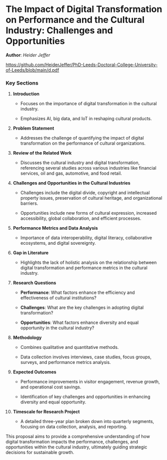 # The Impact of Digital Transformation on Performance and the Cultural Industry: Challenges and Opportunities

  **Author**: *Heider Jeffer*

https://github.com/HeiderJeffer/PhD-Leeds-Doctoral-College-University-of-Leeds/blob/main/d.pdf

### Key Sections

1.  **Introduction**

    -   Focuses on the importance of digital transformation in the
        cultural industry.

    -   Emphasizes AI, big data, and IoT in reshaping cultural products.

2.  **Problem Statement**

    -   Addresses the challenge of quantifying the impact of digital
        transformation on the performance of cultural organizations.

3.  **Review of the Related Work**

    -   Discusses the cultural industry and digital transformation,
        referencing several studies across various industries like
        financial services, oil and gas, automotive, and food retail.

4.  **Challenges and Opportunities in the Cultural Industries**

    -   Challenges include the digital divide, copyright and
        intellectual property issues, preservation of cultural heritage,
        and organizational barriers.

    -   Opportunities include new forms of cultural expression,
        increased accessibility, global collaboration, and efficient
        processes.

5.  **Performance Metrics and Data Analysis**

    -   Importance of data interoperability, digital literacy,
        collaborative ecosystems, and digital sovereignty.

6.  **Gap in Literature**

    -   Highlights the lack of holistic analysis on the relationship
        between digital transformation and performance metrics in the
        cultural industry.

7.  **Research Questions**

    -   **Performance**: What factors enhance the efficiency and
        effectiveness of cultural institutions?

    -   **Challenges**: What are the key challenges in adopting digital
        transformation?

    -   **Opportunities**: What factors enhance diversity and equal
        opportunity in the cultural industry?

8.  **Methodology**

    -   Combines qualitative and quantitative methods.

    -   Data collection involves interviews, case studies, focus groups,
        surveys, and performance metrics analysis.

9.  **Expected Outcomes**

    -   Performance improvements in visitor engagement, revenue growth,
        and operational cost savings.

    -   Identification of key challenges and opportunities in enhancing
        diversity and equal opportunity.

10. **Timescale for Research Project**

    -   A detailed three-year plan broken down into quarterly segments,
        focusing on data collection, analysis, and reporting.

This proposal aims to provide a comprehensive understanding of how
digital transformation impacts the performance, challenges, and
opportunities within the cultural industry, ultimately guiding strategic
decisions for sustainable growth.
